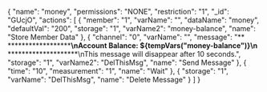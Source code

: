 {
  "name": "money",
  "permissions": "NONE",
  "restriction": "1",
  "_id": "GUcjO",
  "actions": [
    {
      "member": "1",
      "varName": "",
      "dataName": "money",
      "defaultVal": "200",
      "storage": "1",
      "varName2": "money-balance",
      "name": "Store Member Data"
    },
    {
      "channel": "0",
      "varName": "",
      "message": "** ********************\nAccount Balance: ${tempVars(\"money-balance\")}\n** ********************\nThis message will disappear after 10 seconds.",
      "storage": "1",
      "varName2": "DelThisMsg",
      "name": "Send Message"
    },
    {
      "time": "10",
      "measurement": "1",
      "name": "Wait"
    },
    {
      "storage": "1",
      "varName": "DelThisMsg",
      "name": "Delete Message"
    }
  ]
}